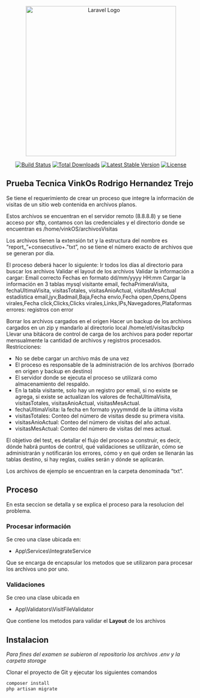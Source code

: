 <p align="center"><a href="https://laravel.com" target="_blank"><img src="https://raw.githubusercontent.com/laravel/art/master/logo-lockup/5%20SVG/2%20CMYK/1%20Full%20Color/laravel-logolockup-cmyk-red.svg" width="400" alt="Laravel Logo"></a></p>

<p align="center">
<a href="https://github.com/laravel/framework/actions"><img src="https://github.com/laravel/framework/workflows/tests/badge.svg" alt="Build Status"></a>
<a href="https://packagist.org/packages/laravel/framework"><img src="https://img.shields.io/packagist/dt/laravel/framework" alt="Total Downloads"></a>
<a href="https://packagist.org/packages/laravel/framework"><img src="https://img.shields.io/packagist/v/laravel/framework" alt="Latest Stable Version"></a>
<a href="https://packagist.org/packages/laravel/framework"><img src="https://img.shields.io/packagist/l/laravel/framework" alt="License"></a>
</p>

## Prueba Tecnica VinkOs Rodrigo Hernandez Trejo

Se tiene el requerimiento de crear un proceso que integre la información de visitas de un sitio web contenida en archivos planos.

Estos archivos se encuentran en el servidor remoto (8.8.8.8) y se tiene acceso por sftp, contamos con las credenciales y el directorio donde se encuentran es /home/vinkOS/archivosVisitas

Los archivos tienen la extensión txt y la estructura del nombre es “report_”+consecutivo+.”txt”, no se tiene el número exacto de archivos que se generan por día.

El proceso deberá hacer lo siguiente:
Ir todos los días al directorio para buscar los archivos
Validar el layout de los archivos
Validar la información a cargar:
Email correcto
Fechas en formato dd/mm/yyyy HH:mm
Cargar la información en 3 tablas mysql
visitante
email, fechaPrimeraVisita, fechaUltimaVisita, visitasTotales, visitasAnioActual, visitasMesActual
estadística
email,jyv,Badmail,Baja,Fecha envío,Fecha open,Opens,Opens virales,Fecha click,Clicks,Clicks virales,Links,IPs,Navegadores,Plataformas
errores: registros con error

Borrar los archivos cargados en el origen
Hacer un backup de los archivos cargados en un zip y mandarlo al directorio local /home/etl/visitas/bckp
Llevar una bitácora de control de carga de los archivos para poder reportar mensualmente la cantidad de archivos y registros procesados.
Restricciones: 
- No se debe cargar un archivo más de una vez
- El proceso es responsable de la administración de los archivos (borrado en origen y backup en destino)
- El servidor donde se ejecuta el proceso se utilizará como almacenamiento del respaldo.
- En la tabla visitante, solo hay un registro por email, si no existe se agrega, si existe se actualizan los valores de fechaUltimaVisita, visitasTotales, visitasAnioActual, visitasMesActual.
- fechaUltimaVisita: la fecha en formato yyyymmdd de la última visita
- visitasTotales: Conteo del número de visitas desde su primera visita.
- visitasAnioActual: Conteo del número de visitas del año actual.
- visitasMesActual: Conteo del número de visitas del mes actual.

El objetivo del test, es detallar el flujo del proceso a construir, es decir, dónde habrá puntos de control, qué validaciones se utilizarán, cómo se administrarán y notificarán los errores, cómo y en qué orden se llenarán las tablas destino, si hay reglas, cuáles serán y dónde se aplicarán. 

Los archivos de ejemplo se encuentran en la carpeta denominada “txt”.

## Proceso

En esta seccion se detalla y se explica el proceso para la resolucion del problema.

### Procesar información
Se creo una clase ubicada en: 
- App\Services\IntegrateService
  
Que se encarga de encapsular los metodos que se utilizaron para procesar los archivos uno por uno.

### Validaciones
Se creo una clase ubicada en 
- App\Validators\VisitFileValidator

Que contiene los metodos para validar el **Layout** de los archivos

## Instalacion 

*Para fines del examen se subieron al repositorio los archivos .env y la carpeta storage*

Clonar el proyecto de Git y ejecutar los siguientes comandos

```bash
composer install
php artisan migrate


